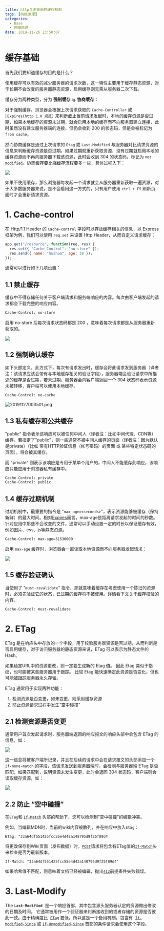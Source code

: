 ```yaml
---
title: http与浏览器的缓存机制
tags: [网络原理]
categories:
  - Base
  - 网络原理
date: 2019-11-26 23:50:07
---
```


# 缓存基础

首先我们要知道缓存的目的是什么？

使用缓存可以有效的减少服务器的请求次数，这一特性主要用于缓存静态资源，对于长期不会改变的服务器静态资源，启用缓存则无需从服务器二次下载。

缓存分为两种类型，分为 **强制缓存** 与 **协商缓存**：

对于强制缓存，浏览器会根据上次请求获取的 `Cache-Controller` 或 `Expires(http 1.0 规范)` 来判断截止当前请求发起时，本地的缓存资源是否过期，如果本地缓存的资源未过期，就会启用本地的缓存而不向服务器建立连接，此时虽然没有建立服务器端的连接，但仍会收到 200 的状态码，但是会被标记为 `from cache`。

然而协商缓存是通过上次请求的 `Etag` 或 `Last-Modified` 与服务器对比请求资源的信息来判断缓存资源是否过期，如果过期就重新获取资源，没有过期就启用本地的缓存资源而不再向服务器下载该资源，此时会收到 304 的状态码，标记为 `not modified`。协商缓存要比强缓存流程要多一些，具体过程入下：

![](https://i.loli.net/2021/07/20/e1cLN3xQdi6aDh4.png)

如果不使用缓存，那么浏览器每发起一个请求就会从服务器重新获取一遍资源，对于大多数服务器来说，是不会启用这一方式的，只有用户使用 `ctrl + F5` 刷新页面时才会重新请求资源。


# 1. Cache-control

在 Http/1.1 Header 的 `Cache-control` 字段可以存放缓存相关的信息，以 Express 框架为例，我们可以使用 `req.set` 来设置 Http Header，从而自定义请求缓存：

```js
app.get("/resource", function(req, res) {
  res.set({ "Cache-Control": "no-store" });
  res.send({ name: "huahua", age: 18 });
});
```

通常可以进行如下几项设置：

## 1.1 禁止缓存

缓存中不得存储任何关于客户端请求和服务端响应的内容。每次由客户端发起的请求都会下载完整的响应内容。

```html
Cache-Control: no-store
```

启用 no-store 后每次请求状态码都是 200 ，意味着每次请求都是从服务器重新获取的。

![](https://i.loli.net/2019/11/27/t8GiJYRX9anbdrC.png)

## 1.2 强制确认缓存

如下头部定义，此方式下，每次有请求发出时，缓存会将此请求发到服务器（译者注：该请求应该会带有与本地缓存相关的验证字段），服务器端会验证请求中所描述的缓存是否过期，若未过期，服务器会向客户端返回一个 304 状态码表示资源未被转移，客户端可以使用本地缓存。

```html
Cache-Control: no-cache
```

![20191127003501.png](https://i.loli.net/2019/11/27/jicZeKFHkGhCYaJ.png)

## 1.3 私有缓存和公共缓存

"public" 指令表示该响应可以被任何中间人（译者注：比如中间代理、CDN等）缓存。若指定了"public"，则一些通常不被中间人缓存的页面（译者注：因为默认是private）（比如 带有HTTP验证信息（帐号密码）的页面 或 某些特定状态码的页面），将会被其缓存。

而 "private" 则表示该响应是专用于某单个用户的，中间人不能缓存此响应，该响应只能应用于浏览器私有缓存中。

```html
Cache-Control: private
Cache-Control: public
```

## 1.4 缓存过期机制

过期机制中，最重要的指令是 "`max-age=<seconds>`"，表示资源能够被缓存（保持新鲜）的最大时间。相对[Expires](https://developer.mozilla.org/zh-CN/docs/Web/HTTP/Headers/Expires)而言，max\-age是距离请求发起的时间的秒数。针对应用中那些不会改变的文件，通常可以手动设置一定的时长以保证缓存有效，例如图片、css、js等静态资源。

```html
Cache-Control: max-age=31536000
```

启用 `max-age` 缓存时，浏览器会一直读取本地资源而不向服务器发起请求：

![](https://i.loli.net/2019/11/27/VjtNYor2aZ7GwDn.png)

## 1.5 缓存验证确认

当使用了 "`must-revalidate`" 指令，那就意味着缓存在考虑使用一个陈旧的资源时，必须先验证它的状态，已过期的缓存将不被使用。详情看下文关于[缓存校验](https://developer.mozilla.org/zh-CN/docs/Web/HTTP/Caching_FAQ#Cache_validation)的内容。

```html
Cache-Control: must-revalidate
```

# 2. ETag

ETag 是在响应头中存放的一个字段，用于校验服务器资源是否过期，从而判断是否启用缓存，对于访问服务器的静态资源来说，ETag 可以表示为静态文件的 Hash。

如果给定URL中的资源更改，则一定要生成新的 Etag 值。 因此 Etag 类似于指纹，也可能被某些服务器用于跟踪。 比较 Etag 能快速确定此资源是否变化，但也可能被跟踪服务器永久存留。

ETag 通常用于实现两种功能：

1. 检测资源是否变更，如未变更，则采用缓存资源
2. 防止资源请求过程中发生“空中碰撞”

## 2.1 检测资源是否变更

通常用户首次发起请求时，服务器端返回的响应报文的响应头部中会包含 ETag 的信息，如：

![](https://i.loli.net/2021/06/21/ScHltx59j6kAXyn.png)

这一信息将被客户端所记录，并且在后续的请求中会在请求报文的头部添加一个 `if-none-match` 的字段，该请求发送到服务器端时，会检测与服务器端 ETag 是否匹配，如果匹配到，说明资源未发生变更，此时会返回 304 状态码，客户端则会读取缓存资源，如：

![](https://i.loli.net/2021/06/21/4YDweO9yNboTFQ3.png)

## 2.2 防止 “空中碰撞”

在`ETag`和 [`If-Match`](https://developer.mozilla.org/zh-CN/docs/Web/HTTP/Headers/If-Match) 头部的帮助下，您可以检测到"空中碰撞"的编辑冲突。

例如，当编辑MDN时，当前的wiki内容被散列，并在响应中放入`Etag`：

```
ETag: "33a64df551425fcc55e4d42a148795d9f25f89d4
```

将更改保存到Wiki页面（发布数据）时，[`POST`](https://developer.mozilla.org/zh-CN/docs/Web/HTTP/Methods/POST)请求将包含有ETag值的[`If-Match`](https://developer.mozilla.org/zh-CN/docs/Web/HTTP/Headers/If-Match)头来检查是否为最新版本。

```
If-Match: "33a64df551425fcc55e4d42a148795d9f25f89d4"
```

如果哈希值不匹配，则意味着文档已经被编辑，抛出[`412`](https://developer.mozilla.org/zh-CN/docs/Web/HTTP/Status/412)前提条件失败错误。

# 3. Last-Modify

The **`Last-Modified`**  是一个响应首部，其中包含源头服务器认定的资源做出修改的日期及时间。 它通常被用作一个验证器来判断接收到的或者存储的资源是否彼此一致。由于精确度比  [`ETag`](https://developer.mozilla.org/zh-CN/docs/Web/HTTP/Headers/ETag) 要低，所以这是一个备用机制。包含有  [`If-Modified-Since`](https://developer.mozilla.org/zh-CN/docs/Web/HTTP/Headers/If-Modified-Since) 或 [`If-Unmodified-Since`](https://developer.mozilla.org/zh-CN/docs/Web/HTTP/Headers/If-Unmodified-Since) 首部的条件请求会使用这个字段。

